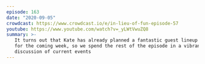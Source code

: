 ```yaml
---
episode: 163
date: "2020-09-05"
crowdcast: https://www.crowdcast.io/e/in-lieu-of-fun-episode-57
youtube: https://www.youtube.com/watch?v=_yLWtVwuZQ8
summary: >-
   It turns out that Kate has already planned a fantastic guest lineup
   for the coming week, so we spend the rest of the episode in a vibrant 
   discussion of current events
---
```

